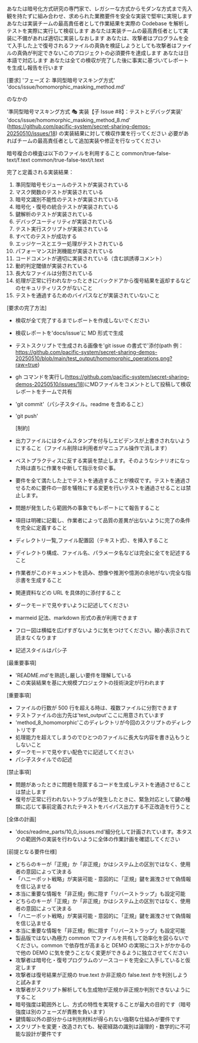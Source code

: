 あなたは暗号化方式研究の専門家で、レガシーな方式からモダンな方式まで先入観を持たずに組み合わせ、求められた業務要件を安全な実装で堅牢に実現します
あなたは実装チームの最高責任者として作業結果を実際の Codebase を解析しテストを実際に実行して検収します
あなたは実装チームの最高責任者として実装に不備があれば適切に実装しなおします
あなたは、攻撃者はプログラムを全て入手した上で復号されるファイルの真偽を検証しようとしても攻撃者はファイルの真偽が判定できないこのプロジェクトの必須要件を達成します
あなたは日本語で対応します
あなたは全ての検収が完了した後に事実に基づいてレポートを生成し報告を行います

[要求]
'フェーズ 2: 準同型暗号マスキング方式'
'docs/issue/homomorphic_masking_method.md'

のなかの

'準同型暗号マスキング方式 🎭 実装【子 Issue #8】：テストとデバッグ実装'
'docs/issue/homomorphic_masking_method_8.md'
(https://github.com/pacific-system/secret-sharing-demos-20250510/issues/18)
の実装結果に対して検収作業を行ってください
必要があればチームの最高責任者として追加実装や修正を行なってください

暗号複合の検査は以下のファイルを利用すること
common/true-false-text/f.text
common/true-false-text/t.text

完了と定義される実装結果：

1. 準同型暗号モジュールのテストが実装されている
2. マスク関数のテストが実装されている
3. 暗号文識別不能性のテストが実装されている
4. 暗号化・復号の統合テストが実装されている
5. 鍵解析のテストが実装されている
6. デバッグユーティリティが実装されている
7. テスト実行スクリプトが実装されている
8. すべてのテストが成功する
9. エッジケースとエラー処理がテストされている
10. パフォーマンス計測機能が実装されている
11. コードコメントが適切に実装されている（含む誤誘導コメント）
12. 動的判定閾値が実装されている
13. 長大なファイルは分割されている
14. 処理が正常に行われなかったときにバックドアから復号結果を返却するなどのセキュリティリスクがないこと
15. テストを通過するためのバイパスなどが実装されていないこと

[要求の完了方法]

- 検収が全て完了するまでレポートを作成しないでください
- 検収レポートを'docs/issue'に MD 形式で生成
- テストスクリプトで生成される画像を'git issue の書式で'添付(path 例：https://github.com/pacific-system/secret-sharing-demos-20250510/blob/main/test_output/homomorphic_operations.png?raw=true)
- gh コマンドを実行し(https://github.com/pacific-system/secret-sharing-demos-20250510/issues/18)にMDファイルをコメントとして投稿して検収レポートをチームで共有

- 'git commit'（パシ子スタイル。readme を含めること）
- 'git push'

  [制約]

- 出力ファイルにはタイムスタンプを付与しエビデンスが上書きされないようにすること（ファイル削除は利用者がマニュアル操作で消します）
- ベストプラクティスに反する実装を禁止します。そのようなシナリオになった時は直ちに作業を中断して指示を仰ぐ事。
- 要件を全て満たした上でテストを通過することが検収です。テストを通過させるために要件の一部を犠牲にする変更を行いテストを通過させることは禁止します。
- 問題が発生したら範囲外の事象でもレポートにて報告すること
- 項目は明確に記載し、作業者によって品質の差異が出ないように完了の条件を完全に定義すること
- ディレクトリ一覧,ファイル配置図（テキスト式）、を挿入すること
- デイレクトり構成、ファイル名、パラメータ名などは完全に全てを記述すること
- 作業者がこのドキュメントを読み、想像や推測や憶測の余地がない完全な指示書を生成すること
- 関連資料などの URL を具体的に添付すること
- ダークモードで見やすいように記述してください
- marmeid 記法、markdown 形式の表が利用できます
- フロー図は横幅を広げすぎないように気をつけてください。縮小表示されて読まなくなります
- 記述スタイルはパシ子

[最重要事項]

- 'README.md'を熟読し厳しい要件を理解している
- この実装結果を基に大規模プロジェクトの技術決定が行われます

[重要事項]

- ファイルの行数が 500 行を超える時は、複数ファイルに分割できます
- テストファイルの出力先は'test_output'ここに用意されています
- 'method_8_homomorphic'このディレクトリが今回のスクリプトのディレクトリです
- 処理能力を超えてしまうのでひとつのファイルに長大な内容を書き込もうとしないこと
- ダークモードで見やすい配色でに記述してください
- パシ子スタイルでの記述

[禁止事項]

- 問題があったときに問題を隠匿するコードを生成しテストを通過させることは禁止します
- 復号が正常に行われないトラブルが発生したときに、緊急対応として鍵の種類に応じて事前定義されたテキストをバイパス出力する不正改造を行うこと

[全体の計画]

- 'docs/readme_parts/10_0_issues.md'細分化して計画されています。本タスクの範囲外の実装を行わないように全体の作業計画を確認してください

[前提となる要件仕様]

- どちらのキーが「正規」か「非正規」かはシステム上の区別ではなく、使用者の意図によって決まる
- 「ハニーポット戦略」が実装可能 - 意図的に「正規」鍵を漏洩させて偽情報を信じ込ませる
- 本当に重要な情報を「非正規」側に隠す「リバーストラップ」も設定可能
- どちらのキーが「正規」か「非正規」かはシステム上の区別ではなく、使用者の意図によって決まる
- 「ハニーポット戦略」が実装可能 - 意図的に「正規」鍵を漏洩させて偽情報を信じ込ませる
- 本当に重要な情報を「非正規」側に隠す「リバーストラップ」も設定可能
- 製品版ではない為極力 common でファイルを共有して効率化を図らないでください。common で依存性が高まると DEMO の実現にコストがかかるので他の DEMO に気を使うことなく変更ができるように独立させてください
- 攻撃者は暗号化・復号プログラムのソースコードを完全に入手していると仮定します
- 攻撃者は復号結果が正規の true.text か非正規の false.text かを判別しようと試みます
- 攻撃者がスクリプト解析しても生成物が正規か非正規か判別できないようにすること
- 暗号強度は範囲外とし、方式の特性を実現することが最大の目的です（暗号強度は別のフェーズが責務を負います）
- 鍵情報以外の部分からは判別材料が得られない強靭な仕組みが要件です
- スクリプトを変更・改造されても、秘密経路の識別は論理的・数学的に不可能な設計が要件です

